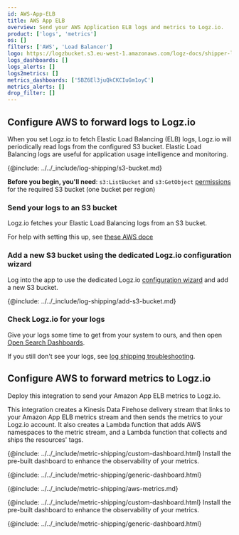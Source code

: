 ```yaml
---
id: AWS-App-ELB
title: AWS App ELB
overview: Send your AWS Application ELB logs and metrics to Logz.io.
product: ['logs', 'metrics']
os: []
filters: ['AWS', 'Load Balancer']
logo: https://logzbucket.s3.eu-west-1.amazonaws.com/logz-docs/shipper-logos/aws-app-elb.svg
logs_dashboards: []
logs_alerts: []
logs2metrics: []
metrics_dashboards: ['5BZ6El3juQkCKCIuGm1oyC']
metrics_alerts: []
drop_filter: []
---
```


## Configure AWS to forward logs to Logz.io

When you set Logz.io to fetch Elastic Load Balancing (ELB) logs, Logz.io will periodically read logs from the configured S3 bucket. Elastic Load Balancing logs are useful for application usage intelligence and monitoring.

{@include: ../../_include/log-shipping/s3-bucket.md}



**Before you begin, you'll need**:
`s3:ListBucket` and `s3:GetObject` [permissions](https://docs.logz.io/docs/user-guide/admin/give-aws-access-with-iam-roles/) for the required S3 bucket (one bucket per region)

 

### Send your logs to an S3 bucket

Logz.io fetches your Elastic Load Balancing logs from an S3 bucket.

For help with setting this up, see [these AWS doce](https://docs.aws.amazon.com/elasticloadbalancing/latest/application/load-balancer-access-logs.html)



### Add a new S3 bucket using the dedicated Logz.io configuration wizard

Log into the app to use the dedicated Logz.io [configuration wizard](https://app.logz.io/#/dashboard/send-your-data/log-sources/elastic-load-balancing) and add a new S3 bucket.


<!-- logzio-inject:aws:elb -->

{@include: ../../_include/log-shipping/add-s3-bucket.md}


### Check Logz.io for your logs

Give your logs some time to get from your system to ours, and then open [Open Search Dashboards](https://app.logz.io/#/dashboard/osd).

If you still don't see your logs, see [log shipping troubleshooting](https://docs.logz.io/docs/user-guide/log-management/troubleshooting/log-shipping-troubleshooting/).


## Configure AWS to forward metrics to Logz.io

Deploy this integration to send your Amazon App ELB metrics to Logz.io.

This integration creates a Kinesis Data Firehose delivery stream that links to your Amazon App ELB metrics stream and then sends the metrics to your Logz.io account. It also creates a Lambda function that adds AWS namespaces to the metric stream, and a Lambda function that collects and ships the resources' tags.

{@include: ../../_include/metric-shipping/custom-dashboard.html} Install the pre-built dashboard to enhance the observability of your metrics.

<!-- logzio-inject:install:grafana:dashboards ids=["5BZ6El3juQkCKCIuGm1oyC"] -->

{@include: ../../_include/metric-shipping/generic-dashboard.html}

{@include: ../../_include/metric-shipping/aws-metrics.md}

{@include: ../../_include/metric-shipping/custom-dashboard.html} Install the pre-built dashboard to enhance the observability of your metrics.

<!-- logzio-inject:install:grafana:dashboards ids=["5BZ6El3juQkCKCIuGm1oyC"] -->

{@include: ../../_include/metric-shipping/generic-dashboard.html}

